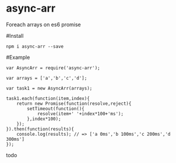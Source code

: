 # async-arr

Foreach arrays on es6 promise

#Install
    
    npm i async-arr --save
    
#Example
    
    var AsyncArr = require('async-arr');

    var arrays = ['a','b','c','d'];

    var task1 = new AsyncArr(arrays);

    task1.each(function(item,index){
        return new Promise(function(resolve,reject){
            setTimeout(function(){
                resolve(item+' '+index*100+'ms');
            },index*100);
        });
    }).then(function(results){
        console.log(results); // => ['a 0ms','b 100ms','c 200ms','d 300ms']
    });
    

todo